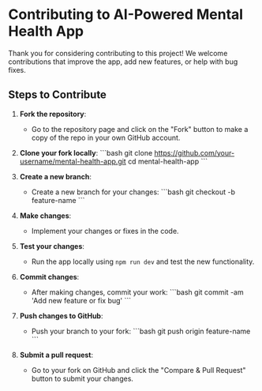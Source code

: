 # Contributing to AI-Powered Mental Health App

Thank you for considering contributing to this project! We welcome contributions that improve the app, add new features, or help with bug fixes.

## Steps to Contribute

1. **Fork the repository**:
   - Go to the repository page and click on the "Fork" button to make a copy of the repo in your own GitHub account.

2. **Clone your fork locally**:
   \`\`\`bash
   git clone https://github.com/your-username/mental-health-app.git
   cd mental-health-app
   \`\`\`

3. **Create a new branch**:
   - Create a new branch for your changes:
     \`\`\`bash
     git checkout -b feature-name
     \`\`\`

4. **Make changes**:
   - Implement your changes or fixes in the code.

5. **Test your changes**:
   - Run the app locally using `npm run dev` and test the new functionality.

6. **Commit changes**:
   - After making changes, commit your work:
     \`\`\`bash
     git commit -am 'Add new feature or fix bug'
     \`\`\`

7. **Push changes to GitHub**:
   - Push your branch to your fork:
     \`\`\`bash
     git push origin feature-name
     \`\`\`

8. **Submit a pull request**:
   - Go to your fork on GitHub and click the "Compare & Pull Request" button to submit your changes.
